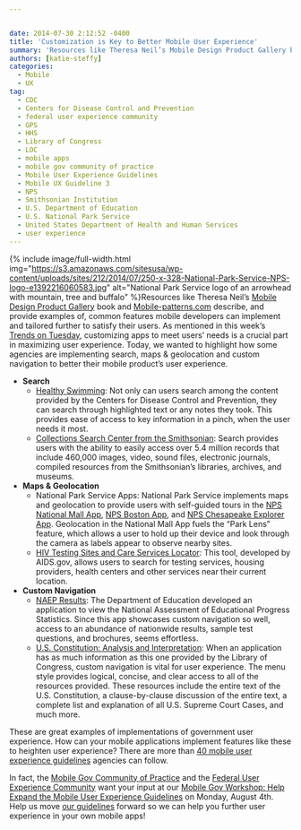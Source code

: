 ```yaml
---


date: 2014-07-30 2:12:52 -0400
title: 'Customization is Key to Better Mobile User Experience'
summary: 'Resources like Theresa Neil’s Mobile Design Product Gallery book and Mobile-patterns.com describe, and provide examples of, common features mobile developers can implement and&nbsp;tailored further to satisfy their users. As mentioned in this week’s Trends on Tuesday, customizing apps to meet users&rsquo;'
authors: [katie-steffy]
categories:
  - Mobile
  - UX
tag:
  - CDC
  - Centers for Disease Control and Prevention
  - federal user experience community
  - GPS
  - HHS
  - Library of Congress
  - LOC
  - mobile apps
  - mobile gov community of practice
  - Mobile User Experience Guidelines
  - Mobile UX Guideline 3
  - NPS
  - Smithsonian Institution
  - U.S. Department of Education
  - U.S. National Park Service
  - United States Department of Health and Human Services
  - user experience
---
```



{% include image/full-width.html img="https://s3.amazonaws.com/sitesusa/wp-content/uploads/sites/212/2014/07/250-x-328-National-Park-Service-NPS-logo-e1392216060583.jpg" alt="National Park Service logo of an arrowhead with mountain, tree and buffalo" %}Resources like Theresa Neil’s  [Mobile Design Product Gallery](http://mobiledesignpatterngallery.com/index.php) book and [Mobile-patterns.com](http://www.mobile-patterns.com) describe, and provide examples of, common features mobile developers can implement and tailored further to satisfy their users. As mentioned in this week’s  [Trends on Tuesday](https://www.WHATEVER/2014/07/29/trends-on-tuesday-avoid-the-app-graveyard/), customizing apps to meet users’ needs is a crucial part in maximizing user experience. Today, we wanted to highlight how some agencies are implementing search, maps & geolocation and custom navigation to better their mobile product’s  user experience.

  * **Search** 
      * [Healthy Swimming](http://apps.usa.gov/healthy-swimming.shtml): Not only can users search among the content provided by the Centers for Disease Control and Prevention, they can search through highlighted text or any notes they took. This provides ease of access to key information in a pinch, when the user needs it most.
      * [Collections Search Center from the Smithsonian](http://apps.usa.gov/collections-search-center-mobile-from-the-smithsonian-institution.shtml): Search provides users with the ability to easily access over 5.4 million records that include 460,000 images, video, sound files, electronic journals, compiled resources from the Smithsonian’s  libraries, archives, and museums.
  * **Maps & Geolocation** 
      * National Park Service Apps: National Park Service implements maps and geolocation to provide users with self-guided tours in the [NPS National Mall App](http://apps.usa.gov/nps-national-mall.shtml), [NPS Boston App](http://apps.usa.gov/npsboston-app.shtml), and [NPS Chesapeake Explorer App](http://www.chesapeakeexplorerapp.com/). Geolocation in the National Mall App fuels the “Park Lens” feature, which allows a user to hold up their device and look through the camera as labels appear to observe nearby sites.
      * [HIV Testing Sites and Care Services Locator](http://apps.usa.gov/hiv-testing-sites-and-care-services-locator.shtml): This tool, developed by AIDS.gov, allows users to search for testing services, housing providers, health centers and other services near their current location.
  * **Custom Navigation** 
      * [NAEP Results](http://apps.usa.gov/naep-results.shtml): The Department of Education developed an application to view the National Assessment of Educational Progress Statistics. Since this app showcases custom navigation so well, access to an abundance of nationwide results, sample test questions, and brochures, seems effortless.
      * [U.S. Constitution: Analysis and Interpretation](http://apps.usa.gov/us-constitution-analysis-interpretation.shtml): When an application has as much information as this one provided by the Library of Congress, custom navigation is vital for user experience. The menu style provides logical, concise, and clear access to all of the resources provided. These resources include the entire text of the U.S. Constitution, a clause-by-clause discussion of the entire text, a complete list and explanation of all U.S. Supreme Court Cases, and much more.

These are great examples of implementations of government user experience. How can your mobile applications implement features like these to heighten user experience? There are more than [40 mobile user experience guidelines](https://www.WHATEVER/resources/mobile-user-experience-guidelines-and-recommendations/) agencies can follow.

In fact, the [Mobile Gov Community of Practice](https://www.WHATEVER/communities/mobile/) and the [Federal User Experience Community](https://www.WHATEVER/communities/federal-user-experience-community-of-practice/) want your input at our [Mobile Gov Workshop: Help Expand the Mobile User Experience Guidelines](https://www.WHATEVER/event/mobilegov-workshop-help-expand-the-mobile-user-experience-guidelines/) on Monday, August 4th. Help us move [our guidelines](https://www.WHATEVER/resources/mobile-user-experience-guidelines-and-recommendations/) forward so we can help you further user experience in your own mobile apps!

&nbsp;